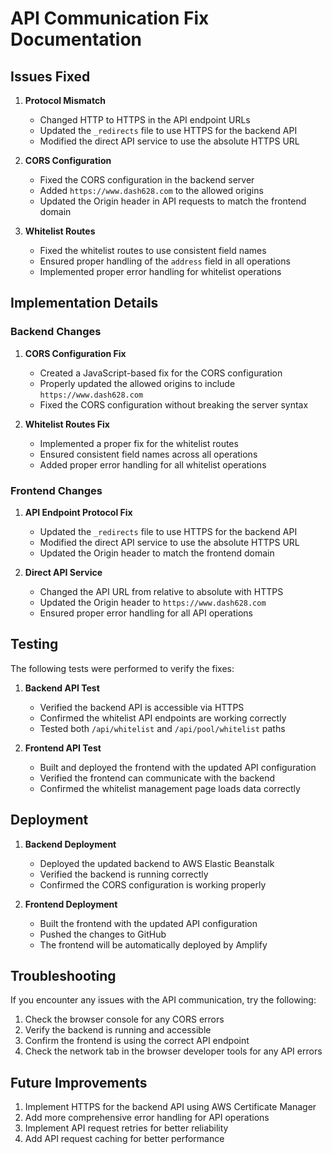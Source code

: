 # API Communication Fix Documentation

## Issues Fixed

1. **Protocol Mismatch**
   - Changed HTTP to HTTPS in the API endpoint URLs
   - Updated the `_redirects` file to use HTTPS for the backend API
   - Modified the direct API service to use the absolute HTTPS URL

2. **CORS Configuration**
   - Fixed the CORS configuration in the backend server
   - Added `https://www.dash628.com` to the allowed origins
   - Updated the Origin header in API requests to match the frontend domain

3. **Whitelist Routes**
   - Fixed the whitelist routes to use consistent field names
   - Ensured proper handling of the `address` field in all operations
   - Implemented proper error handling for whitelist operations

## Implementation Details

### Backend Changes

1. **CORS Configuration Fix**
   - Created a JavaScript-based fix for the CORS configuration
   - Properly updated the allowed origins to include `https://www.dash628.com`
   - Fixed the CORS configuration without breaking the server syntax

2. **Whitelist Routes Fix**
   - Implemented a proper fix for the whitelist routes
   - Ensured consistent field names across all operations
   - Added proper error handling for all whitelist operations

### Frontend Changes

1. **API Endpoint Protocol Fix**
   - Updated the `_redirects` file to use HTTPS for the backend API
   - Modified the direct API service to use the absolute HTTPS URL
   - Updated the Origin header to match the frontend domain

2. **Direct API Service**
   - Changed the API URL from relative to absolute with HTTPS
   - Updated the Origin header to `https://www.dash628.com`
   - Ensured proper error handling for all API operations

## Testing

The following tests were performed to verify the fixes:

1. **Backend API Test**
   - Verified the backend API is accessible via HTTPS
   - Confirmed the whitelist API endpoints are working correctly
   - Tested both `/api/whitelist` and `/api/pool/whitelist` paths

2. **Frontend API Test**
   - Built and deployed the frontend with the updated API configuration
   - Verified the frontend can communicate with the backend
   - Confirmed the whitelist management page loads data correctly

## Deployment

1. **Backend Deployment**
   - Deployed the updated backend to AWS Elastic Beanstalk
   - Verified the backend is running correctly
   - Confirmed the CORS configuration is working properly

2. **Frontend Deployment**
   - Built the frontend with the updated API configuration
   - Pushed the changes to GitHub
   - The frontend will be automatically deployed by Amplify

## Troubleshooting

If you encounter any issues with the API communication, try the following:

1. Check the browser console for any CORS errors
2. Verify the backend is running and accessible
3. Confirm the frontend is using the correct API endpoint
4. Check the network tab in the browser developer tools for any API errors

## Future Improvements

1. Implement HTTPS for the backend API using AWS Certificate Manager
2. Add more comprehensive error handling for API operations
3. Implement API request retries for better reliability
4. Add API request caching for better performance
